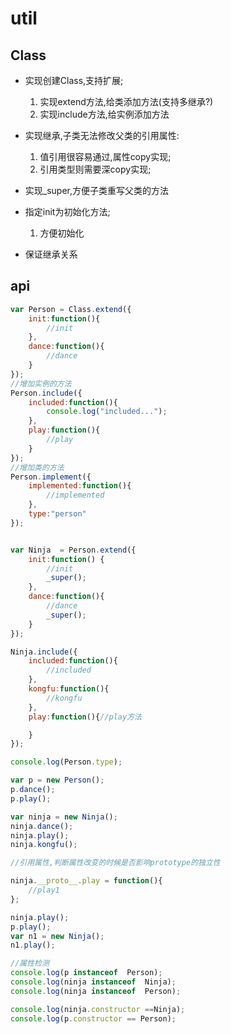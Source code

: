 # util
## Class
- 实现创建Class,支持扩展;
    1. 实现extend方法,给类添加方法(支持多继承?)
    2. 实现include方法,给实例添加方法
  
- 实现继承,子类无法修改父类的引用属性:
    1. 值引用很容易通过,属性copy实现;
    2. 引用类型则需要深copy实现;
    
- 实现_super,方便子类重写父类的方法

- 指定init为初始化方法;
    1. 方便初始化

- 保证继承关系    

## api

```javascript
var Person = Class.extend({
    init:function(){
        //init
    },
    dance:function(){
        //dance
    }
});
//增加实例的方法
Person.include({
    included:function(){
        console.log("included...");
    },
    play:function(){
        //play
    }
});
//增加类的方法
Person.implement({
    implemented:function(){
        //implemented
    },
    type:"person"
});


var Ninja  = Person.extend({
    init:function() {
        //init
        _super();
    },
    dance:function(){
        //dance
        _super();
    }
});

Ninja.include({
    included:function(){
        //included
    },
    kongfu:function(){
        //kongfu
    },
    play:function(){//play方法

    }
});

console.log(Person.type);

var p = new Person();
p.dance();
p.play();

var ninja = new Ninja();
ninja.dance();
ninja.play();
ninja.kongfu();

//引用属性,判断属性改变的时候是否影响prototype的独立性

ninja.__proto__.play = function(){
    //play1
};

ninja.play();
p.play();
var n1 = new Ninja();
n1.play();

//属性检测
console.log(p instanceof  Person);
console.log(ninja instanceof  Ninja);
console.log(ninja instanceof  Person);

console.log(ninja.constructor ==Ninja);
console.log(p.constructor == Person);



```